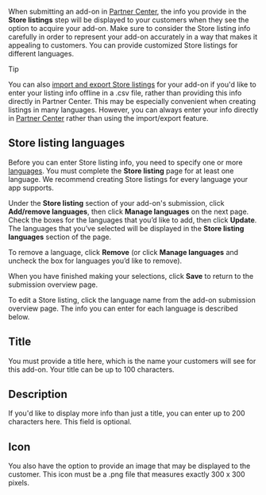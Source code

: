 When submitting an add-on in [Partner Center](https://partner.microsoft.com/dashboard), the info you provide in the **Store listings** step will be displayed to your customers when they see the option to acquire your add-on. Make sure to consider the Store listing info carefully in order to represent your add-on accurately in a way that makes it appealing to customers. You can provide customized Store listings for different languages.

> [!TIP]
> You can also [import and export Store listings](../../../apps/publish/publish-your-app/import-and-export-store-listings.md) for your add-on if you'd like to enter your listing info offline in a .csv file, rather than providing this info directly in Partner Center. This may be especially convenient when creating listings in many languages. However, you can always enter your info directly in [Partner Center](https://partner.microsoft.com/dashboard) rather than using the import/export feature.


## Store listing languages

Before you can enter Store listing info, you need to specify one or more [languages](../../../apps//publish/publish-your-app/supported-languages.md). You must complete the **Store listing** page for at least one language. We recommend creating Store listings for every language your app supports.

Under the **Store listing** section of your add-on's submission, click **Add/remove languages**, then click **Manage languages** on the next page. Check the boxes for the languages that you’d like to add, then click **Update**. The languages that you’ve selected will be displayed in the **Store listing languages** section of the page.

To remove a language, click **Remove** (or click **Manage languages** and uncheck the box for languages you’d like to remove). 

When you have finished making your selections, click **Save** to return to the submission overview page.

To edit a Store listing, click the language name from the add-on submission overview page. The info you can enter for each language is described below.

## Title

You must provide a title here, which is the name your customers will see for this add-on. Your title can be up to 100 characters.

## Description

If you'd like to display more info than just a title, you can enter up to 200 characters here. This field is optional.

## Icon

You also have the option to provide an image that may be displayed to the customer. This icon must be a .png file that measures exactly 300 x 300 pixels.

 

 
